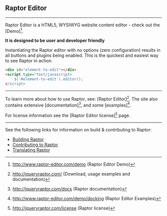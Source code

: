 Raptor Editor
---------------
- - -

Raptor Editor is a HTML5, WYSIWYG website content editor - check out the [Demo][^4].

**It is designed to be user and developer friendly**

Instantiating the Raptor editor with no options (zero configuration) results in all buttons and plugins being enabled. This is the quickest and easiest way to see Raptor in action.

```HTML
<div id="element-to-edit"></div>
<script type="text/javascript>
    $('#element-to-edit').editor();
</script>
```
- - -
To learn more about how to use Raptor, see: [Raptor Editor][^1].
The site also contains extensive [documentation][^2], and some [examples][^5].

For license information see the  [Raptor Editor license][^3] page.

- - -

See the following links for information on build & contributing to Raptor:

* [Building Raptor](https://github.com/PANmedia/Raptor/wiki/Building)
* [Contributing to Raptor](https://github.com/PANmedia/Raptor/wiki/Contributing-to-Raptor)
* [Translating Raptor](https://github.com/PANmedia/Raptor/wiki/Translating-Raptor)

[^1]: http://jqueryraptor.com/ (Download, usage examples and documentation)
[^2]: http://jqueryraptor.com/docs (Raptor documentation)
[^3]: http://jqueryraptor.com/license (Raptor license)
[^4]: http://www.raptor-editor.com/demo (Raptor Editor Demo)
[^5]: http://www.raptor-editor.com/demo/docking (Raptor Editor Examples)
